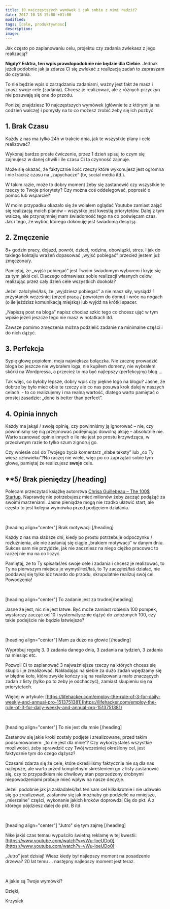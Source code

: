 ```yaml
---
title: 10 najczęstszych wymówek i jak sobie z nimi radzić?
date: 2017-10-18 15:00 +01:00
modified: 
tags: [cele, produktywnosc]
description: 
image:
---
```


Jak często po zaplanowaniu celu, projektu czy zadania zwlekasz z jego realizacją?

**Nigdy? Esktra, ten wpis prawdopodobnie nie będzie dla Ciebie**. Jednak jeżeli podobnie jak ja zdarza Ci się zwlekać z realizacją zadań to zapraszam do czytania.

To nie będzie wpis o zarządzaniu zadaniami, ważny jest fakt że masz i znasz swoje cele (zadania). Chcesz je realizować, ale z różnych przyczyn nie posuwają się one do przodu.

Poniżej znajdziesz 10 najczęstszych wymówek (głównie te z którymi ja na codzień walczę) i pomysły na to co możesz zrobić żeby się ich pozbyć.

## **1. Brak Czasu**

Każdy z nas ma tylko 24h w trakcie dnia, jak te wszystkie plany i cele realizować? 

Wykonaj bardzo proste ćwiczenie, przez 1 dzień spisuj to czym się zajmujesz w danej chwili i ile czasu Ci ta czynność zajmuje.

Może się okazać, że faktycznie ilość rzeczy które wykonujesz jest ogromna i nie tracisz czasu na „zapychacze” (tv, social media itd.). 

W takim razie, może to dobry moment żeby się zastanowić czy wszystkie te rzeczy to Twoje priorytety? Czy można coś oddelegować, poprosić o pomoc lub wsparcie?

W moim przypadku okazało się że wolałem oglądać Youtube zamiast zająć się realizacją moich planów – wszystko jest kwestią priorytetów. Dalej z tym walczę, ale przynajmniej mam świadomość tego na co poświęcam czas. Jak i tego, że wybór, którego dokonuję jest świadomą decyzją.

## **2. Zmęczenie**

8+ godzin pracy, dojazd, powrót, dzieci, rodzina, obowiązki, stres. I jak do takiego koktajlu wrażeń dopasować „wyjść pobiegać” przecież jestem już zmęczona/y.

Pamiętaj, że „wyjść pobiegać” jest Twoim świadomym wyborem i kryje się za tym jakiś cel. Dlaczego odmawiasz sobie realizacji własnych celów, realizując przez cały dzień cele wszystkich dookoła?

Jeżeli założyłeś/łaś, że „wyjdziesz pobiegać” a nie masz siły, wysiądź 1 przystanek wcześniej (przed pracą / powrotem do domu) i wróc na nogach (o ile jeździsz komunikacją miejską) lub wyjdź na krótki spacer.

„Napiszę post na bloga” napisz chociaż szkic tego co chcesz ująć w tym wpisie jeżeli jeszcze tego nie masz w notatkach itd.

Zawsze pomimo zmęczenia można podzielić zadanie na minimalne części i do nich dążyć.

## **3. Perfekcja**

Sypię głowę popiołem, moja największa bolączka. Nie zacznę prowadzić bloga bo jeszcze nie wybrałem loga, nie kupiłem domeny, nie wybrałem skórki na Wordpressa, a przecież to ma być najlepszy (perfekcyjny) blog ...

Tak więc, co byłoby lepsze, dobry wpis czy piękne logo na blogu? Jasne, że dobrze by było mieć obie te rzeczy ale co nas posuwa krok dalej w naszych celach  - to co realizujemy i ma realną wartość, dlatego warto pamiętać o prostej zasadzie: „done is better than perfect”.

## **4. Opinia innych**

Każdy ma jakąś / swoją opinię, czy powinniśmy ją ignorować – nie, czy powinniśmy się nią przejmować podejmując dowolną akcję – absolutnie nie. Warto szanować opinie innych o ile nie jest po prostu krzywdząca, w przeciwnym razie to tylko szum zignoruj go.

Czy wniesie coś do Twojego życia komentarz „słabe teksty” lub „co Ty wiesz człowieku”?No raczej nie wiele, więc po co zaprzątać sobie tym głowę, pamiętaj że realizujesz **swoje** cele.

## **5/ Brak pieniędzy \[/heading\]

Polecam przeczytać książkę autorstwa [Chrisa Guillebeau – The 100$ Startup](https://www.amazon.com/100-Startup-Reinvent-Living-Create/dp/0307951529). Naprawdę nie potrzebujesz mieć milionów żeby zacząć podążąć za swoimi marzeniami. Jasne pieniądze mogą nie rzadko ułatwić start, ale często to jest kolejna wymówka przed podjęciem działania.

 

\[heading align="center"\] Brak motywacji \[/heading\]

Każdy z nas ma słabsze dni, kiedy po prostu potrzebuje odpoczynku / rozluźnienia, ale nie zasłaniaj się ciągle „brakiem motywacji” w danym dniu. Sukces sam nie przyjdzie, jak nie zaczniesz na niego ciężko pracować to raczej nie ma na co liczyć.

Pamiętaj, że to Ty spisałaś/eś swoje cele i zadania i chcesz je realizować, to Ty na pierwszym miejscu je wymyśliłeś/łaś, to Ty zacząłeś/łaś działać, nie poddawaj się tylko idź twardo do przodu, skrupulatnie realizuj swój cel. Powodzenia!

 

\[heading align="center"\] To zadanie jest za trudne\[/heading\]

Jasne że jest, nic nie jest łatwe. Być może zamiast robienia 100 pompek, wystarczy zacząć od 10 i systematycznie dążyć do założonych 100, czy takie podejście nie będzie łatwiejsze?

 

\[heading align="center"\] Mam za dużo na głowie \[/heading\]

Wypróbuj regułę 3. 3 zadania danego dnia, 3 zadania na tydzień, 3 zadania na miesiąc etc.

Pozwoli Ci to zaplanować 3 najważniejsze rzeczy na których chcesz się skupić i je zrealizować. Nakładając na siebie za dużo zadań wpędzamy się w błędne koło, które zwykle kończy się na realizowaniu mało znaczących zadań z listy (tylko po to żeby je odchaczyć), zamiast skupieniu się na priorytetach.

Więcej w artykule: [https://lifehacker.com/employ-the-rule-of-3-for-daily-weekly-and-annual-pro-1513751381](https://lifehacker.com/employ-the-rule-of-3-for-daily-weekly-and-annual-pro-1513751381)

 

\[heading align="center"\] To nie jest dla mnie \[/heading\]

Zastanów się jakie kroki zostały podjęte i zrealizowane, przed takim podsumowaniem: „to nie jest dla mnie”? Czy wykorzystałeś wszystkie możliwości, żeby sprawdzić czy Twój wcześniej określony cel, jest faktycznie tym do czego dążysz?

Czasami zdarza się że cele, które określiliśmy faktycznie nie są dla nas najlepsze, ale warto przed kompletnym skreśleniem go z listy zastanowić się, czy to przypadkiem nie chwilowy stan poprzedzony drobnymi niepowodzeniami próbuje mieć wpływ na nasze decyzje.

Jeżeli podobnie jak ja zakładałeś/łaś ten sam cel kilkukrotnie i nie udawało się go zrealizować, zastanów się jak możnaby go podzielić na mniejsze, „mierzalne” części, wykonanie jakich kroków doprowdzi Cię do pkt. A z którego pójdziesz dalej do pkt. B itd.

 

\[heading align="center"\] "Jutro" się tym zajmę \[/heading\]

Nike jakiś czas temau wypuściło świetną reklamę w tej kwestii: [https://www.youtube.com/watch?v=vWu-IoeUDo0](https://www.youtube.com/watch?v=vWu-IoeUDo0)

„Jutro” jest dzisiaj! Wiesz kiedy był najlepszy moment na posadzenie drzewa? 20 lat temu ... następny najlepszy moment jest teraz.

 

A jakie są Twoje wymówki?

Dzięki,

Krzysiek
